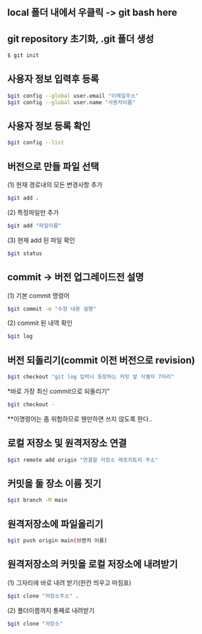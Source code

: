 ## local 폴더 내에서 우클릭 -> git bash here

## git repository 초기화, .git 폴더 생성
```sh 
$ git init
```

## 사용자 정보 입력후 등록
```sh
$git config --global user.email "이메일주소"
$git config --global user.name "사용자이름"
```
## 사용자 정보 등록 확인
```sh
$git config --list
```

## 버전으로 만들 파일 선택
(1) 현재 경로내의 모든 변경사항 추가
```sh
$git add .
```

(2) 특정파일만 추가
```sh
$git add "파일이름"
```
(3) 현재 add 된 파일 확인
```sh
$git status
```
## commit -> 버전 업그레이드전 설명
(1) 기본 commit 명령어
```sh
$git commit -m "수정 내용 설명"
```
(2) commit 된 내역 확인
```sh
$git log
```

## 버전 되돌리기(commit 이전 버전으로 revision)
```sh
$git checkout "git log 입력시 등장하는 커밋 앞 식별자 7자리"
```
*바로 가장 최신 commit으로 되돌리기"
```sh
$git checkout -
```
**이명령어는 좀 위험하므로 웬만하면 쓰지 않도록 한다..

## 로컬 저장소 및 원격저장소 연결
```sh
$git remote add origin "연결할 저장소 레포지토리 주소"
```
## 커밋을 둘 장소 이름 짓기
```sh
$git branch -M main
```
## 원격저장소에 파일올리기
```sh
$git push origin main(브랜치 이름)
```
## 원격저장소의 커밋을 로컬 저장소에 내려받기
(1) 그자리에 바로 내려 받기(한칸 띄우고 마침표)
```sh
$git clone "저장소주소" .
```
(2) 폴더이름까지 통째로 내려받기
```sh
$git clone "저장소"
```

